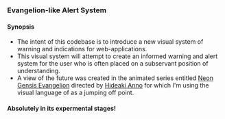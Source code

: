 ### Evangelion-like Alert System

#### Synopsis

* The intent of this codebase is to introduce a new visual system of warning and indications for web-applications.
* This visual system will attempt to create an informed warning and alert system for the user who is often placed on a subservant position of understanding.
* A view of the future was created in the animated series entitled [Neon Gensis Evangelion](http://en.wikipedia.org/wiki/Neon_genesis_evangelion) directed by [Hideaki Anno](http://en.wikipedia.org/wiki/Hideaki_Anno) for which I'm using the visual language of as a jumping off point.

#### Absolutely in its expermental stages!